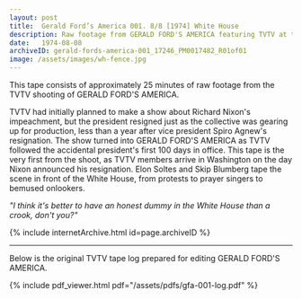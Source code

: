 ```yaml
---
layout: post
title:  Gerald Ford’s America 001. 8/8 [1974] White House
description: Raw footage from GERALD FORD'S AMERICA featuring TVTV at the White House on the day of Richard Nixon's resignation
date:   1974-08-08
archiveID: gerald-fords-america-001_17246_PM0017482_R01of01
image: /assets/images/wh-fence.jpg
---
```


This tape consists of approximately 25 minutes of raw footage from the TVTV shooting of GERALD FORD'S AMERICA.

TVTV had initially planned to make a show about Richard Nixon's impeachment, but the president resigned just as the collective was gearing up for production, less than a year after vice president Spiro Agnew's resignation. The show turned into GERALD FORD'S AMERICA as TVTV followed the accidental president's first 100 days in office. This tape is the very first from the shoot, as TVTV members arrive in Washington on the day  Nixon announced his resignation. Elon Soltes and Skip Blumberg tape the scene in front of the White House, from protests to prayer singers to bemused onlookers.

*"I think it's better to have an honest dummy in the White House than a crook, don't you?"*

<div class="iframe-container">
  {% include internetArchive.html id=page.archiveID %}
</div>

---

<div class="container">
  <div class="row">
    <div class="col">
      <p>Below is the original TVTV tape log prepared for editing GERALD FORD'S AMERICA.</p>
    </div>
  </div>

  <div class="row">
    {% include pdf_viewer.html pdf="/assets/pdfs/gfa-001-log.pdf" %}
  </div>

</div>

